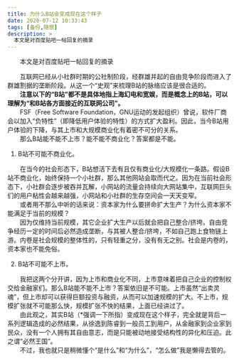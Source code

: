 ```yaml
---
title: 为什么B站会变成现在这个样子
date: 2020-07-12 10:33:43
tags: [备份,随想]
description: >
  本文是对百度贴吧一帖回复的摘录
---
```


　　本文是对百度贴吧一帖回复的摘录  

<!--more-->
　　互联网已经从小社群时期的公社制阶段，经群雄并起的自由竞争阶段而进入了群雄割据的垄断阶段。从这一个“史观”来梳理B站的脉络应该是很合适的。  
　　**注意以下的“B站”都不是具体地指上海幻电和宽娱，而是概念上的B站，可以理解为“和B站各方面接近的互联网公司”。**  
​　　FSF（Free Software Foundation，GNU运动的发起组织）曾说，软件厂商会以加入“负特性”（即降低用户体验的特性）的方式扩大盈利。因此，当今B站用户体验的下降，与其上市和大规模商业化有着密不可分的关系。  
　　那么B站能不能不上市？能不能不商业化？答案都是不能。  

1. B站不可能不商业化。  

　　在当今的社会形态下，B站想活下去有且仅有商业化/大规模化一条路。假设B站不商业化，始终保持一个小社群，那么其他网站会取而代之。因为在当前社会形态下，小社群会逐步被吞并瓦解，小网站的流量会持续向大网站集中，互联网巨头们的用户粘性会越来越强，小网站和小社群的生存空间会一天天变窄。  
　　或者用不那么中听的话来说：资本家为什么要拼命扩大生产？为什么资本家不能满足于当前的规模？  
　　因为仅维持当前规模，其它企业扩大生产以后就会把自己整合/挤垮。自由竞争经历一定的时间后必然造成垄断，与其被人整合/挤垮，不如自己跑上食物链上游。内卷是社会规模的整体性的，只有轻重之分，没有有无之别。社会是内卷的，资本家也不能免俗。  

2. B站不可能不上市。  

　　我把这两个分开讲，因为上市和商业化不同，上市意味着把自己企业的控制权交给金融家们。那么B站能不能不上市？答案依旧是不可能。上市虽然“出卖灵魂”，但上市却可以获得巨额投资与融资，从而可以加速规模的扩大。不上市，规模扩张就不可能那么快，规模扩张不快的结果，上面已经讲过了。  
　　由此观之，其实B站（*强调一下所指）变成现在这个样子，完全就是背后一系列逻辑造成的必然结果，从徐逸到陈睿到一般员工到用户，从金融家到企业家到民众，没有一个人拥有其自由意志，而是只能被动地接受结构性的异化和压迫。此之谓“必然王国”。  
　　不过，我也就只是稍微懂个“是什么”和“为什么”，“怎么做”我是懒得去管的。  